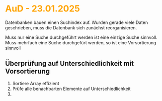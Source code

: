 # <font color = "orange">AuD - 23.01.2025</font>
Datenbanken bauen einen Suchindex auf. Wurden gerade viele Daten geschrieben, muss die Datenbank sich zunächst reorganisieren.

Muss nur eine Suche durchgeführt werden ist eine einzige Suche sinnvoll.
Muss mehrfach eine Suche durchgefürt werden, so ist eine Vorsortierung sinnvoll

## Überprüfung auf Unterschiedlichkeit mit Vorsortierung
1. Sortiere Array effizient
2. Prüfe alle benachbarten Elemente auf Unterschiedlichkeit
3. 